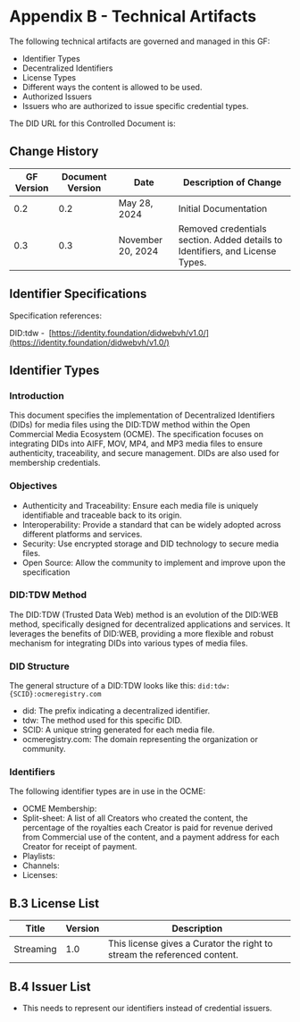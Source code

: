 # Appendix B - Technical Artifacts

The following technical artifacts are governed and managed in this GF:

- Identifier Types
- Decentralized Identifiers 
- License Types
- Different ways the content is allowed to be used.
- Authorized Issuers
- Issuers who are authorized to issue specific credential types.

The DID URL for this Controlled Document is:

## Change History

|GF Version|Document Version|Date|Description of Change|
|---|---|---|---|
|0.2|0.2|May 28, 2024|Initial Documentation|
|0.3|0.3|November 20, 2024|Removed credentials section. Added details to Identifiers, and License Types.|

## Identifier Specifications

Specification references:

DID:tdw -  [https://identity.foundation/didwebvh/v1.0/](https://identity.foundation/didwebvh/v1.0/)

## Identifier Types

### Introduction

This document specifies the implementation of Decentralized Identifiers (DIDs) for media files using the DID:TDW method within the Open Commercial Media Ecosystem (OCME). The specification focuses on integrating DIDs into AIFF, MOV, MP4, and MP3 media files to ensure authenticity, traceability, and secure management. DIDs are also used for membership credentials.

### Objectives

- Authenticity and Traceability: Ensure each media file is uniquely identifiable and traceable back to its origin.
- Interoperability: Provide a standard that can be widely adopted across different platforms and services.
- Security: Use encrypted storage and DID technology to secure media files.
- Open Source: Allow the community to implement and improve upon the specification

### DID:TDW Method

The DID:TDW (Trusted Data Web) method is an evolution of the DID:WEB method, specifically designed for decentralized applications and services. It leverages the benefits of DID:WEB, providing a more flexible and robust mechanism for integrating DIDs into various types of media files.

### DID Structure

The general structure of a DID:TDW looks like this:
`did:tdw:{SCID}:ocmeregistry.com`

- did: The prefix indicating a decentralized identifier.
- tdw: The method used for this specific DID.
- SCID: A unique string generated for each media file.
- ocmeregistry.com: The domain representing the organization or community.

### Identifiers

The following identifier types are in use in the OCME:

- OCME Membership: 
- Split-sheet: A list of all Creators who created the content, the percentage of the royalties each Creator is paid for revenue derived from Commercial use of the content, and a payment address for each Creator for receipt of payment.
- Playlists:
- Channels:
- Licenses:

## B.3 License List

|Title|Version|Description|
|---|---|---|
|Streaming|1.0|This license gives a Curator the right to stream the referenced content.|

## B.4 Issuer List

- This needs to represent our identifiers instead of credential issuers.
